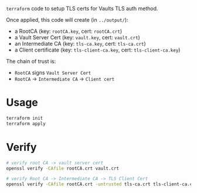 `terraform` code to setup TLS certs for Vaults TLS auth method.

Once applied, this code will create (in `../output/`):

- a RootCA (key: `rootCA.key`, cert: `rootCA.crt`)
- a Vault Server Cert (key: `vault.key`, cert: `vault.crt`)
- an Intermediate CA (key: `tls-ca.key`, cert: `tls-ca.crt`)
- a Client certificate (key: `tls-client-ca.key`, cert: `tls-client-ca.key`)

The chain of trust is:

- `RootCA` signs `Vault Server Cert`
- `RootCA` -> `Intermediate CA` -> `Client cert`

# Usage
```bash
terraform init
terraform apply
```

# Verify
```bash
# verify root CA -> vault server cert
openssl verify -CAfile rootCA.crt vault.crt

# verify Root CA -> Intermediate CA -> TLS Client Cert
openssl verify -CAfile rootCA.crt -untrusted tls-ca.crt tls-client-ca.crt
```

